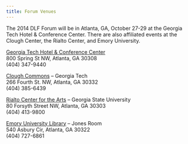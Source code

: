 ```yaml
---
title: Forum Venues
---
```


The 2014 DLF Forum will be in Atlanta, GA, October 27-29 at the Georgia Tech Hotel & Conference Center. There are also affiliated events at the Clough Center, the Rialto Center, and Emory University.

[Georgia Tech Hotel & Conference Center](http://www.gatechhotel.com/)  
800 Spring St NW, Atlanta, GA 30308  
(404) 347-9440

[Clough Commons](http://clough.gatech.edu/) – Georgia Tech  
266 Fourth St. NW, Atlanta, GA 30332  
(404) 385-6439

[Rialto Center for the Arts](http://rialto.gsu.edu/) – Georgia State University  
80 Forsyth Street NW, Atlanta, GA 30303  
(404) 413-9800

[Emory University Library](http://web.library.emory.edu/) – Jones Room  
540 Asbury Cir, Atlanta, GA 30322  
(404) 727-6861
